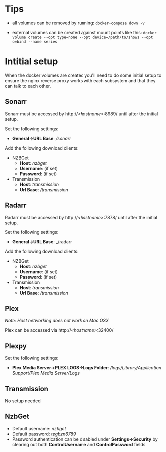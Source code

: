 
# Tips
* all volumes can be removed by running: ```docker-compose down -v```

* external volumes can be created against mount points like this: ```docker volume create --opt type=none --opt device=/path/to/shows --opt o=bind --name series```


# Intitial setup
When the docker volumes are created you'll need to do some initial setup to ensure the nginx reverse proxy works with each subsystem and that they can talk to each other.
## Sonarr
Sonarr must be accessed by http://_\<hostname\>_:8989/ until after the initial setup.

Set the following settings:
* **General->URL Base**: _/sonarr_

Add the following download clients:
* NZBGet
    * **Host**: _nzbget_
    * **Username**: (if set)
    * **Password**: (if set)
* Transmission
    * **Host**: _transmission_
    * **Url Base**: _/transmission_
## Radarr
Radarr must be accessed by http://_\<hostname\>_:7878/ until after the initial setup.

Set the following settings:
* **General->URL Base**: _/radarr

Add the following download clients:
* NZBGet
    * **Host**: _nzbget_
    * **Username**: (if set)
    * **Password**: (if set)
* Transmission
    * **Host**: _transmission_
    * **Url Base**: _/transmission_
## Plex
_Note: Host networking does not work on Mac OSX_

Plex can be accessed via http://_\<hostname\>_:32400/
## Plexpy
Set the following settings:
* **Plex Media Server->PLEX LOGS->Logs Folder**: _/logs/Library/Application Support/Plex Media Server/Logs_
## Transmission
No setup needed
## NzbGet
* Default username: _nzbget_
* Default password: _tegbzn6789_
* Password authentication can be disabled under **Settings->Security** by clearing out both **ControlUsername** and **ControlPassword** fields
